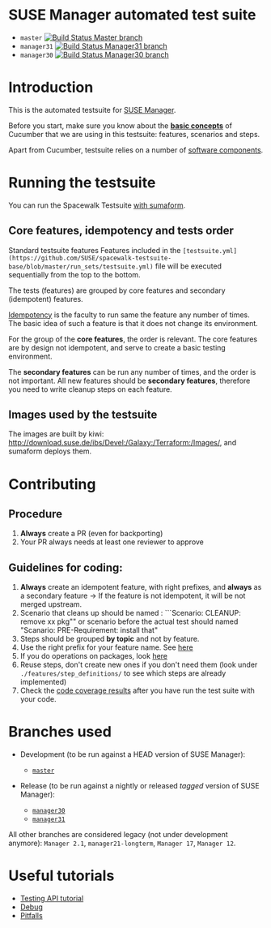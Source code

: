 # SUSE Manager automated test suite

* `master`
[![Build Status Master branch](https://travis-ci.org/SUSE/spacewalk-testsuite-base.svg?branch=master)](https://travis-ci.org/SUSE/spacewalk-testsuite-base)
* `manager31`
[![Build Status Manager31 branch](https://travis-ci.org/SUSE/spacewalk-testsuite-base.svg?branch=manager31)](https://travis-ci.org/SUSE/spacewalk-testsuite-base)
* `manager30`
[![Build Status Manager30 branch](https://travis-ci.org/SUSE/spacewalk-testsuite-base.svg?branch=manager30)](https://travis-ci.org/SUSE/spacewalk-testsuite-base)


# Introduction

This is the automated testsuite for [SUSE Manager](https://www.suse.com/products/suse-manager/).

Before you start, make sure you know about the [**basic concepts**](https://cucumber.io/docs/reference) of Cucumber that we are using in this testsuite: features, scenarios and steps.

Apart from Cucumber, testsuite relies on a number of [software components](docs/software-components.md).


# Running the testsuite

You can run the Spacewalk Testsuite [with sumaform](https://github.com/moio/sumaform/blob/master/README_ADVANCED.md#cucumber-testsuite).

## Core features, idempotency and tests order

Standard testsuite features Features included in the `[testsuite.yml](https://github.com/SUSE/spacewalk-testsuite-base/blob/master/run_sets/testsuite.yml)` file will be executed sequentially from the top to the bottom.

The tests (features) are grouped by core features and secondary (idempotent) features.

[Idempotency](docs/idempotency.md) is the faculty to run same the feature any number of times. The basic idea of such a feature is that it does not change its environment.

For the group of the **core features**, the order is relevant. The core features are by design not idempotent, and serve to create a basic testing environment.

The **secondary features** can be run any number of times, and the order is not important. All new features should be **secondary features**, therefore you need to write cleanup steps on each feature.

## Images used by the testsuite

The images are built by kiwi: http://download.suse.de/ibs/Devel:/Galaxy:/Terraform:/Images/, and sumaform deploys them.


# Contributing

## Procedure

1.  **Always** create a PR (even for backporting)
2. Your PR always needs at least one reviewer to approve

## Guidelines for coding:

1.  **Always** create an idempotent feature, with right prefixes, and **always** as a secondary feature
   -> If the feature is not idempotent, it will be not merged upstream.
2. Scenario that cleans up should be named : ```Scenario: CLEANUP: remove xx pkg""
   or scenario before the actual test should named "Scanario: PRE-Requirement: install that"
3. Steps should be grouped **by topic** and not by feature.
4. Use the right prefix for your feature name. See [here](run_sets/testsuite.yml)
5. If you do operations on packages, look [here](docs/Patches_test.md)
6. Reuse steps, don't create new ones if you don't need them (look under `./features/step_definitions/` to see which steps are already implemented)
7. Check the [code coverage results](docs/codecoverage.md) after you have run the test suite with your code.


# Branches used

* Development (to be run against a HEAD version of SUSE Manager):

  * [`master`](https://github.com/SUSE/spacewalk-testsuite-base)

* Release (to be run against a nightly or released *tagged* version of SUSE Manager):
  * [`manager30`](https://github.com/SUSE/spacewalk-testsuite-base/tree/manager30)
  * [`manager31`](https://github.com/SUSE/spacewalk-testsuite-base/tree/manager31)

All other branches are considered legacy (not under development anymore): `Manager 2.1`, `manager21-longterm`, `Manager 17`, `Manager 12`.


# Useful tutorials

* [Testing API tutorial](docs/api-call.md)
* [Debug](docs/Debug.md)
* [Pitfalls](docs/Pitfalls-test.md)
